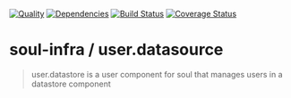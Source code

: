 [![Quality](https://codeclimate.com/github/soul-infra/user.datasource/badges/gpa.svg)](https://codeclimate.com/github/soul-infra/user.datasource)
[![Dependencies](https://david-dm.org/soul-infra/user.datasource.svg)](https://david-dm.org/soul-infra/user.datasource)
[![Build Status](https://secure.travis-ci.org/soul-infra/user.datasource.svg)](https://travis-ci.org/soul-infra/user.datasource)
[![Coverage Status](https://img.shields.io/coveralls/soul-infra/user.datasource.svg)](https://coveralls.io/r/soul-infra/user.datasource)

# soul-infra / user.datasource
> user.datastore is a user component for soul that manages users in a datastore component